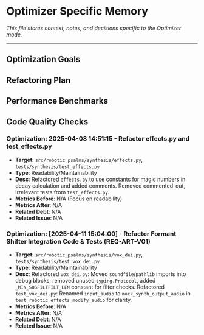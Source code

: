 # Optimizer Specific Memory

*This file stores context, notes, and decisions specific to the Optimizer mode.*

---

## Optimization Goals
<!-- Describe the target areas for improvement (performance, modularity, etc.) -->

## Refactoring Plan
<!-- Outline the proposed refactoring steps -->

## Performance Benchmarks
<!-- Record baseline and post-optimization metrics -->

## Code Quality Checks
<!-- Log results from linters, static analysis -->

### Optimization: 2025-04-08 14:51:15 - Refactor effects.py and test_effects.py
- **Target**: `src/robotic_psalms/synthesis/effects.py`, `tests/synthesis/test_effects.py`
- **Type**: Readability/Maintainability
- **Desc**: Refactored `effects.py` to use constants for magic numbers in decay calculation and added comments. Removed commented-out, irrelevant tests from `test_effects.py`.
- **Metrics Before**: N/A (Focus on readability)
- **Metrics After**: N/A
- **Related Debt**: N/A
- **Related Issue**: N/A

### Optimization: [2025-04-11 15:04:00] - Refactor Formant Shifter Integration Code & Tests (REQ-ART-V01)
- **Target**: `src/robotic_psalms/synthesis/vox_dei.py`, `tests/synthesis/test_vox_dei.py`
- **Type**: Readability/Maintainability
- **Desc**: Refactored `vox_dei.py`: Moved `soundfile`/`pathlib` imports into debug blocks, removed unused `typing.Protocol`, added `_MIN_SOSFILTFILT_LEN` constant for filter checks. Refactored `test_vox_dei.py`: Renamed `input_audio` to `mock_synth_output_audio` in `test_robotic_effects_modify_audio` for clarity.
- **Metrics Before**: N/A
- **Metrics After**: N/A
- **Related Debt**: N/A
- **Related Issue**: N/A